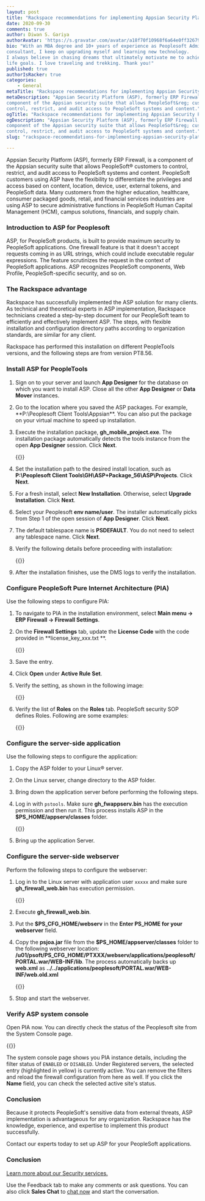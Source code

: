```yaml
---
layout: post
title: "Rackspace recommendations for implementing Appsian Security Platform for Peoplesoft"
date: 2020-09-30
comments: true
author: Diwan S. Gariya
authorAvatar: 'https://s.gravatar.com/avatar/a18f70f10968f6a64e0ff3267943e13b'
bio: "With an MBA degree and 10+ years of experience as Peoplesoft Admin
consultant, I keep on upgrading myself and learning new technology.
I always believe in chasing dreams that ultimately motivate me to achieve my
life goals. I love traveling and trekking. Thank you!"
published: true
authorIsRacker: true
categories:
    - General
metaTitle: "Rackspace recommendations for implementing Appsian Security Platform for Peoplesoft"
metaDescription: "Appsian Security Platform (ASP), formerly ERP Firewall, is a
component of the Appsian security suite that allows PeopleSoft&reg; customers to
control, restrict, and audit access to PeopleSoft systems and content."
ogTitle: "Rackspace recommendations for implementing Appsian Security Platform for Peoplesoft"
ogDescription: "Appsian Security Platform (ASP), formerly ERP Firewall, is a
component of the Appsian security suite that allows PeopleSoft&reg; customers to
control, restrict, and audit access to PeopleSoft systems and content."
slug: "rackspace-recommendations-for-implementing-appsian-security-platform-for-peoplesoft"

---
```


Appsian Security Platform (ASP), formerly ERP Firewall, is a component of the
Appsian security suite that allows PeopleSoft&reg; customers to control,
restrict, and audit access to PeopleSoft systems and content. PeopleSoft
customers using ASP have the flexibility to differentiate the privileges and
access based on content, location, device, user, external tokens, and PeopleSoft
data. Many customers from the higher education, healthcare, consumer packaged
goods, retail, and financial services industries are using ASP to secure
administrative functions in PeopleSoft Human Capital Management (HCM),
campus solutions, financials, and supply chain.

<!--more-->

### Introduction to ASP for Peoplesoft

ASP, for PeopleSoft products, is built to provide maximum security to
PeopleSoft applications. One firewall feature is that it doesn't accept requests
coming in as URL strings, which could include executable regular expressions.
The feature scrutinizes the request in the context of PeopleSoft applications.
ASP recognizes PeopleSoft components, Web Profile, PeopleSoft-specific security,
and so on.

### The Rackspace advantage

Rackspace has successfully implemented the ASP solution for many clients. As
technical and theoretical experts in ASP implementation, Rackspace technicians
created a step-by-step document for our PeopleSoft team to efficiently and
effectively implement ASP. The steps, with flexible installation and
configuration directory paths according to organization standards, are similar
for any client.

Rackspace has performed this installation on different PeopleTools versions,
and the following steps are from version PT8.56.

### Install ASP for PeopleTools

1. Sign on to your server and launch **App Designer** for the database on which
   you want to install ASP. Close all the other **App Designer** or **Data Mover**
   instances.
2. Go to the location where you saved the ASP packages. For example,
   **P:\Peoplesoft Client Tools\Appsian\**. You can also put the package on your
   virtual machine to speed up installation.
3. Execute the installation package, **gh_mobile_project.exe**. The installation
   package automatically detects the tools instance from the open **App Designer**
   session. Click **Next**.

     {{<img src="Picture1.png" title="" alt="">}}

4. Set the installation path to the desired install location, such as
   **P:\Peoplesoft Client Tools\GH\ASP+Package_56\ASP\Projects**. Click **Next**.
5. For a fresh install, select **New Installation**. Otherwise, select
   **Upgrade Installation**. Click **Next**.
6. Select your Peoplesoft **env name/user**.  The installer automatically picks
   from Step 1 of the open session of **App Designer**. Click **Next**.
7. The default tablespace name is **PSDEFAULT**. You do not need to select any
   tablespace name. Click **Next**.
8. Verify the following details before proceeding with installation:

      {{<img src="Picture2.png" title="" alt="">}}

9. After the installation finishes, use the DMS logs to verify the installation.

### Configure PeopleSoft Pure Internet Architecture (PIA)

Use the following steps to configure PIA:

1. To navigate to PIA in the installation environment, select
   **Main menu -> ERP Firewall -> Firewall Settings**.
2. On the **Firewall Settings** tab, update the **License Code** with the code
   provided in **license_key_xxx.txt **.

      {{<img src="Picture3.png" title="" alt="">}}

3. Save the entry.
4. Click **Open** under **Active Rule Set**.
5. Verify the setting, as shown in the following image:

      {{<img src="Picture4.png" title="" alt="">}}

6. Verify the list of **Roles** on the **Roles** tab. PeopleSoft security SOP
   defines Roles. Following are some examples:

      {{<img src="Picture5.png" title="" alt="">}}

### Configure the server-side application

Use the following steps to configure the application:

1. Copy the ASP folder to your Linux&reg; server.
2. On the Linux server, change directory to the ASP folder.
3. Bring down the application server before performing the following steps.
4. Log in with `pstools`. Make sure **gh_fwappserv.bin** has the execution
   permission and then run it. This process installs ASP in the
   **$PS_HOME/appserv/classes** folder.

      {{<img src="Picture6.png" title="" alt="">}}

5. Bring up the application Server.

### Configure the server-side webserver

Perform the following steps to configure the webserver:

1. Log in to the Linux server with application user `xxxxx` and make sure
   **gh_firewall_web.bin** has execution permission.

      {{<img src="Picture7.png" title="" alt="">}}

2. Execute **gh_firewall_web.bin**.
3. Put the **$PS_CFG_HOME/webserv** in the **Enter PS_HOME for your webserver**
   field.
4. Copy the **psjoa.jar** file from the **$PS_HOME/appserver/classes** folder
   to the following webserver location:
   **/u01/psoft/PS_CFG_HOME/PTXXX/webserv/applications/peoplesoft/PORTAL.war/WEB-INF/lib**.
   The process automatically backs up **web.xml** as
   **../../applications/peoplesoft/PORTAL.war/WEB-INF/web.old.xml**

      {{<img src="Picture8.png" title="" alt="">}}

5. Stop and start the webserver.

### Verify ASP system console

Open PIA now. You can directly check the status of the Peoplesoft site from the
System Console page.

{{<img src="Picture9.png" title="" alt="">}}

The system console page shows you PIA instance details, including the filter
status of `ENABLED` or `DISABLED`. Under Registered servers, the selected entry
(highlighted in yellow) is currently active. You can remove the filters and
reload the firewall configuration from here as well. If you click the **Name**
field, you can check the selected active site's status.

### Conclusion

Because it protects PeopleSoft's sensitive data from external threats, ASP
implementation is advantageous for any organization. Rackspace has the knowledge,
experience, and expertise to implement this product successfully.

Contact our experts today to set up ASP for your PeopleSoft applications.

### Conclusion

<a class="cta purple" id="cta" href="https://www.rackspace.com/security">Learn more about our Security services.</a>

Use the Feedback tab to make any comments or ask questions. You can also click
**Sales Chat** to [chat now](https://www.rackspace.com/) and start the conversation.
